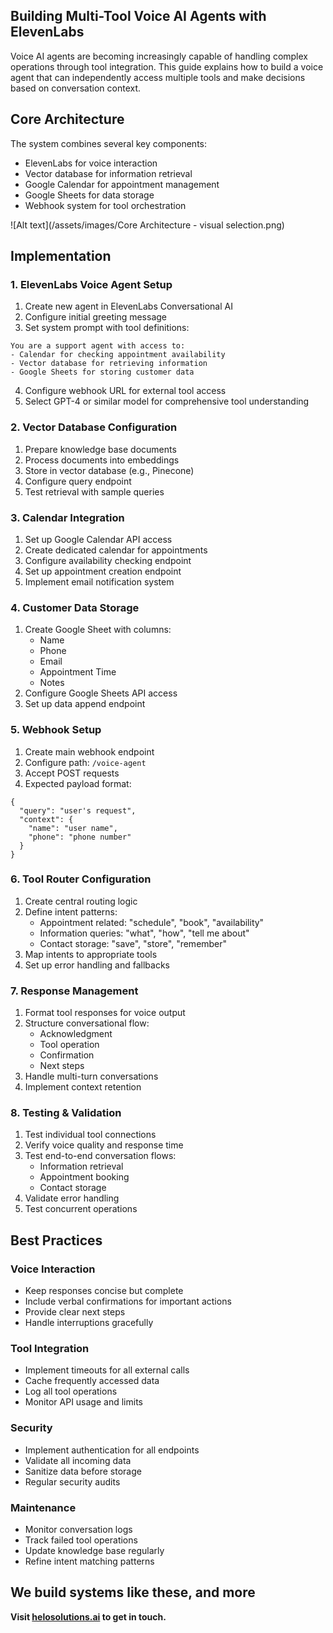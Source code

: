 ## Building Multi-Tool Voice AI Agents with ElevenLabs

Voice AI agents are becoming increasingly capable of handling complex operations through tool integration. This guide explains how to build a voice agent that can independently access multiple tools and make decisions based on conversation context.

## Core Architecture

The system combines several key components:
- ElevenLabs for voice interaction
- Vector database for information retrieval
- Google Calendar for appointment management
- Google Sheets for data storage
- Webhook system for tool orchestration

![Alt text](/assets/images/Core Architecture - visual selection.png)

## Implementation

### 1. ElevenLabs Voice Agent Setup
1. Create new agent in ElevenLabs Conversational AI
2. Configure initial greeting message
3. Set system prompt with tool definitions:
```
You are a support agent with access to:
- Calendar for checking appointment availability
- Vector database for retrieving information
- Google Sheets for storing customer data
```
4. Configure webhook URL for external tool access
5. Select GPT-4 or similar model for comprehensive tool understanding

### 2. Vector Database Configuration
1. Prepare knowledge base documents
2. Process documents into embeddings
3. Store in vector database (e.g., Pinecone)
4. Configure query endpoint
5. Test retrieval with sample queries

### 3. Calendar Integration
1. Set up Google Calendar API access
2. Create dedicated calendar for appointments
3. Configure availability checking endpoint
4. Set up appointment creation endpoint
5. Implement email notification system

### 4. Customer Data Storage
1. Create Google Sheet with columns:
   - Name
   - Phone
   - Email
   - Appointment Time
   - Notes
2. Configure Google Sheets API access
3. Set up data append endpoint

### 5. Webhook Setup
1. Create main webhook endpoint
2. Configure path: `/voice-agent`
3. Accept POST requests
4. Expected payload format:
```
{
  "query": "user's request",
  "context": {
    "name": "user name",
    "phone": "phone number"
  }
}
```

### 6. Tool Router Configuration
1. Create central routing logic
2. Define intent patterns:
   - Appointment related: "schedule", "book", "availability"
   - Information queries: "what", "how", "tell me about"
   - Contact storage: "save", "store", "remember"
3. Map intents to appropriate tools
4. Set up error handling and fallbacks

### 7. Response Management
1. Format tool responses for voice output
2. Structure conversational flow:
   - Acknowledgment
   - Tool operation
   - Confirmation
   - Next steps
3. Handle multi-turn conversations
4. Implement context retention

### 8. Testing & Validation
1. Test individual tool connections
2. Verify voice quality and response time
3. Test end-to-end conversation flows:
   - Information retrieval
   - Appointment booking
   - Contact storage
4. Validate error handling
5. Test concurrent operations

## Best Practices

### Voice Interaction
- Keep responses concise but complete
- Include verbal confirmations for important actions
- Provide clear next steps
- Handle interruptions gracefully

### Tool Integration
- Implement timeouts for all external calls
- Cache frequently accessed data
- Log all tool operations
- Monitor API usage and limits

### Security
- Implement authentication for all endpoints
- Validate all incoming data
- Sanitize data before storage
- Regular security audits

### Maintenance
- Monitor conversation logs
- Track failed tool operations
- Update knowledge base regularly
- Refine intent matching patterns

## We build systems like these, and more 

**Visit [helosolutions.ai](https://helosolutions.ai) to get in touch.**